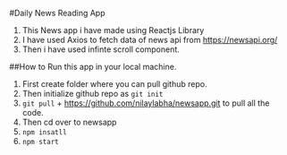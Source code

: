 #Daily News Reading App
1. This News app i have made using Reactjs Library
2. I have used Axios to fetch data of news api from https://newsapi.org/
3. Then i have used infinte scroll component.

##How to Run this app in your local machine.
1. First create folder where you can pull github repo.
2. Then initialize github repo as `git init`
3. `git pull` + https://github.com/nilaylabha/newsapp.git to pull all the code.
4. Then cd over to newsapp
5. `npm insatll` 
6.  `npm start`
